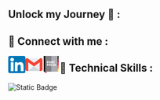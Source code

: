 ## Unlock my Journey 🚀 :

## 🤝 Connect with me :

<a href = ""><img align = "left" src = "https://github.com/randyrk/randyrk/blob/main/Github_icons/linkedin.png" width="35px" alt = "linkedin"/></a>
<a href = ""><img align = "left" src = "https://github.com/randyrk/randyrk/blob/main/Github_icons/gmail.png" width="35px" alt = "linkedin"/></a>
<a href = "" ><img align = "left" src = "https://github.com/randyrk/randyrk/blob/main/Github_icons/portfolio.png" width="35px" alt = "linkedin"/></a>

<h2>📑 Technical Skills :</h2>
<img alt="Static Badge" src="https://img.shields.io/badge/Javascript-yellow?style=flat-square&logo=javascript&logoColor=%23F7DF1E&label=code&color=%23F7DF1E">


<!--
**randyrk/randyrk** is a ✨ _special_ ✨ repository because its `README.md` (this file) appears on your GitHub profile.

Here are some ideas to get you started:

- 🔭 I’m currently working on ...
- 🌱 I’m currently learning ...
- 👯 I’m looking to collaborate on ...
- 🤔 I’m looking for help with ...
- 💬 Ask me about ...
- 📫 How to reach me: ...
- 😄 Pronouns: ...
- ⚡ Fun fact: ...
-->
